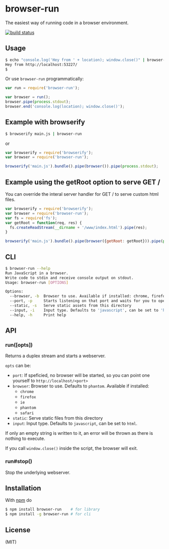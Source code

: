 # browser-run

The easiest way of running code in a browser environment.

[![build status](https://secure.travis-ci.org/juliangruber/browser-run.svg)](http://travis-ci.org/juliangruber/browser-run)

## Usage

```bash
$ echo "console.log('Hey from ' + location); window.close()" | browser-run
Hey from http://localhost:53227/
$
```

Or use `browser-run` programmatically:

```js
var run = require('browser-run');

var browser = run();
browser.pipe(process.stdout);
browser.end('console.log(location); window.close()');
```

## Example with browserify

```bash
$ browserify main.js | browser-run
```

or

```js
var browserify = require('browserify');
var browser = require('browser-run');

browserify('main.js').bundle().pipe(browser()).pipe(process.stdout);
```

## Example using the getRoot option to serve GET /

You can override the interal server handler for GET / to serve custom html files.

```js
var browserify = require('browserify');
var browser = require('browser-run');
var fs = require('fs');
var getRoot = function(req, res) {
  fs.createReadStream(__dirname + '/www/index.html').pipe(res);
}

browserify('main.js').bundle().pipe(browser({getRoot: getRoot})).pipe(process.stdout);
```

## CLI

```bash
$ browser-run --help
Run JavaScript in a browser.
Write code to stdin and receive console output on stdout.
Usage: browser-run [OPTIONS]

Options:
  --browser, -b  Browser to use. Available if installed: chrome, firefox, ie, phantom, safari  [default: "phantom"]
  --port, -p     Starts listening on that port and waits for you to open a browser
  --static, -s   Serve static assets from this directory
  --input, -i    Input type. Defaults to 'javascript', can be set to 'html'.  
  --help, -h     Print help

```

## API

### run([opts])

Returns a duplex stream and starts a webserver.

`opts` can be:

* `port`: If speficied, no browser will be started, so you can point one yourself to `http://localhost/<port>`
* `browser`: Browser to use. Defaults to `phantom`. Available if installed:
  * `chrome`
  * `firefox`
  * `ie`
  * `phantom`
  * `safari`
* `static`: Serve static files from this directory
* `input`: Input type. Defaults to `javascript`, can be set to `html`.

If only an empty string is written to it, an error will be thrown as there is nothing to execute.

If you call `window.close()` inside the script, the browser will exit.

### run#stop()

Stop the underlying webserver.

## Installation

With [npm](http://npmjs.org) do

```bash
$ npm install browser-run    # for library
$ npm install -g browser-run # for cli
```

## License

(MIT)
